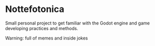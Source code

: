 # Nottefotonica
Small personal project to get familiar with the Godot engine and game developing practices and methods.

Warning: full of memes and inside jokes
